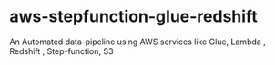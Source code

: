 # aws-stepfunction-glue-redshift
An Automated data-pipeline using AWS services like Glue, Lambda , Redshift , Step-function, S3 
